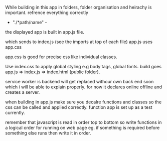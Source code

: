 
While building in this app in folders, folder organisation and heirachy is important. refrence everything correctly 
-  "./*path/name" -

the displayed app is built in app.js file.

which sends to index.js (see the imports at top of each file) app.js uses app.css 

app.css is good for precise css like individual classes. 

Use index.css to apply global styling e.g body tags, global fonts.
build goes app.js => index.js => index.html (public folder).

service worker is backend will get replaced withour own back end soon which i will be able to explain properly. for now it declares online offline and creates a server. 

when building in app.js make sure you decalre functions and classes so the css can be called and applied correctly. function app is set up as a test currently. 

remember that javascript is read in order top to bottom so write functions in a logical order for running on web page eg. if something is required before something else runs then write it in order.